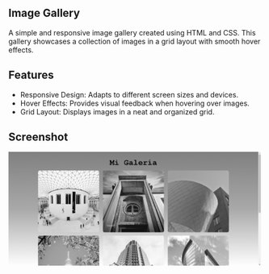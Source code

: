 <h2>Image Gallery</h2>
<p>A simple and responsive image gallery created using HTML and CSS. This gallery showcases a collection of images in a grid layout with smooth hover effects.</p>

<h2>Features</h2>
<ul>
  <li>Responsive Design: Adapts to different screen sizes and devices.</li>
  <li>Hover Effects: Provides visual feedback when hovering over images.</li>
  <li>Grid Layout: Displays images in a neat and organized grid.</li>
</ul>

<h2>Screenshot</h2>
<img src="assets/Imagegallery.png" width="500"></img>
